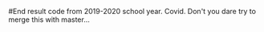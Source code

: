 #End result code from 2019-2020 school year. Covid.
Don't you dare try to merge this with master...
